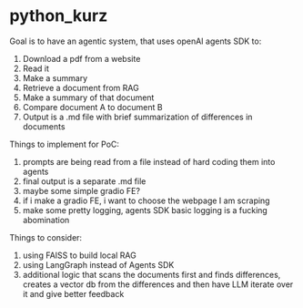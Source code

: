 # python_kurz

Goal is to have an agentic system, that uses openAI agents SDK to:

1) Download a pdf from a website
2) Read it
3) Make a summary
4) Retrieve a document from RAG
5) Make a summary of that document
6) Compare document A to document B 
7) Output is a .md file with brief summarization of differences in documents


Things to implement for PoC:

1) prompts are being read from a file instead of hard coding them into agents
2) final output is a separate .md file
3) maybe some simple gradio FE?
4) if i make a gradio FE, i want to choose the webpage I am scraping
5) make some pretty logging, agents SDK basic logging is a fucking abomination


Things to consider:

1) using FAISS to build local RAG
2) using LangGraph instead of Agents SDK
3) additional logic that scans the documents first and finds differences, creates a vector db from the differences and then have LLM iterate over it and give better feedback
